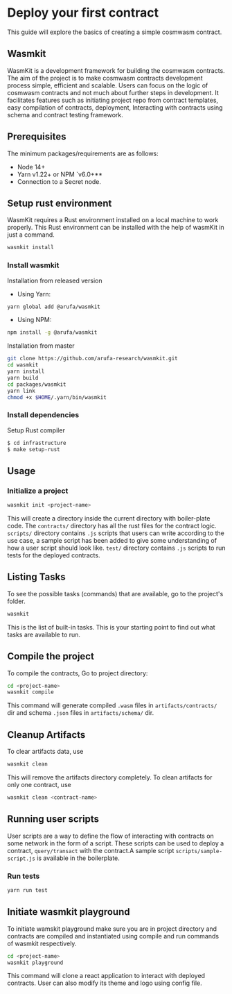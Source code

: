 # Deploy your first contract
This guide will explore the basics of creating a simple cosmwasm contract.


## Wasmkit

WasmKit is a development framework for building the cosmwasm contracts. The aim of the project is to make cosmwasm contracts development process simple, efficient and scalable. Users can focus on the logic of cosmwasm contracts and not much about further steps in development. It facilitates features such as initiating project repo from contract templates, easy compilation of contracts, deployment, Interacting with contracts using schema and contract testing framework.
<!-- ```
.
├── neutron
├── gaia
└── neutron-query-relayer
``` -->

## Prerequisites
The minimum packages/requirements are as follows:
- Node 14+
- Yarn v1.22+ or NPM `v6.0+**
- Connection to a Secret node.

## Setup rust environment
WasmKit requires a Rust environment installed on a local machine to work properly. This Rust environment can be installed with the help of wasmKit in just a command.
```bash
wasmkit install
```

### Install wasmkit
Installation from released version
- Using Yarn:
```bash
yarn global add @arufa/wasmkit
```
- Using NPM:
```bash
npm install -g @arufa/wasmkit
```

Installation from master
```bash
git clone https://github.com/arufa-research/wasmkit.git
cd wasmkit
yarn install
yarn build
cd packages/wasmkit
yarn link
chmod +x $HOME/.yarn/bin/wasmkit
```

### Install dependencies
Setup Rust compiler
```bash
$ cd infrastructure
$ make setup-rust
```

## Usage

### Initialize a project
```bash
wasmkit init <project-name>
```
This will create a directory inside the current directory with boiler-plate code. The `contracts/` directory has all the rust files for the contract logic. `scripts/` directory contains `.js` scripts that users can write according to the use case, a sample script has been added to give some understanding of how a user script should look like. `test/` directory contains `.js` scripts to run tests for the deployed contracts.

## Listing Tasks
To see the possible tasks (commands) that are available, go to the project's folder.
```bash
wasmkit
```
This is the list of built-in tasks. This is your starting point to find out what tasks are available to run.

## Compile the project
To compile the contracts, Go to project directory:
```bash
cd <project-name>
wasmkit compile
```
This command will generate compiled `.wasm` files in `artifacts/contracts/` dir and schema `.json` files in `artifacts/schema/` dir.

## Cleanup Artifacts
To clear artifacts data, use
```bash
wasmkit clean
```
This will remove the artifacts directory completely. To clean artifacts for only one contract, use
```bash
wasmkit clean <contract-name>
```

## Running user scripts
User scripts are a way to define the flow of interacting with contracts on some network in the form of a script. These scripts can be used to deploy a contract, `query/transact` with the contract.A sample script `scripts/sample-script.js` is available in the boilerplate.

### Run tests
```bash
yarn run test
```


## Initiate wasmkit playground
To initiate wamskit playground make sure you are in project directory and contracts are compiled and instantiated using compile and run commands of wasmkit respectively.

```bash
cd <project-name>
wasmkit playground
```
This command will clone a react application to interact with deployed contracts. User can also modify its theme and logo using config file.